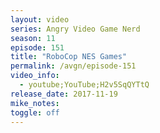 ```yaml
---
layout: video
series: Angry Video Game Nerd
season: 11
episode: 151
title: "RoboCop NES Games"
permalink: /avgn/episode-151
video_info:
  - youtube;YouTube;H2v5SqQYTtQ
release_date: 2017-11-19
mike_notes:
toggle: off
---
```

